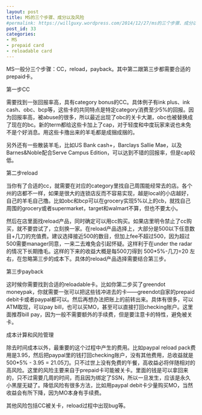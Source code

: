 ```yaml
---
layout: post
title: MS的三个步骤、成分以及风险
#permalink: https://willguxy.wordpress.com/2014/12/27/ms的三个步骤、成分以及风险/index.html
post_id: 33
categories: 
- MS
- prepaid card
- reloadable card
---
```


MS一般分三个步骤：CC，reload，payback。其中第二跟第三步都需要合适的prepaid卡。

第一步CC

需要找到一张回报率高，具有category bonus的CC。具体例子有ink plus、ink cash、obc、bcp等，这些卡的共同特点是特定category消费至少5%的回报。因为回报率高，被abuse的很多，所以最近出现了obc的关卡大潮，obc也被替换成了现在的bc。新的term都给这些卡加上了cap，对于轻度和中度玩家来说也未免不是个好消息。用这些卡撸出来的羊毛都是成捆成捆的。

另外还有一些散装羊毛，比如US Bank cash+，Barclays Sallie Mae，以及Barnes&Noble配合Serve Campus Edition，可以达到不错的回报率，但是cap较低。

第二步reload

当你有了合适的cc，就需要在对应的category里找自己周围能经常去的店。各个州的店都不一样，如果是很大的连锁店反而不容易实现，越是local的小店越好，自己的羊毛自己撸。比如obc和bcp可以在grocery实现5%以上的cb，就找自己周围的grocery或者supermarket，target和walmart不算，但也不要太小。

然后在店里面找reload产品，同时确定可以用cc购买。如果店里明令禁止了cc购买，就不要尝试了，立刻换一家。在reload产品选择上，大部分是500以下任意数目+几刀的充值费。建议选择接近500的数目，但加上fee不超过500，因为超过500需要manager同意，一来二去难免会引起怀疑。这样利于在under the radar的情况下长期撸毛。这样的下来的收益大概是每500刀得到 500*5%-几刀=20 左右，在忽略第三步的成本下。具体的reload产品选择需要结合第三步。

第三步payback

这时候你需要找到合适的reloadable卡。比如你第二步买了greendot moneypak，你就需要一张可以把这些钱冲进去的卡——greendot自家的prepaid debit卡或者paypal都可以。然后再想办法把账上的前转出来。具体有很多，可以ATM取现，可以pay bill，也可以买MO，甚至可以直接打回checking账户。这里面推荐bill pay，因为一般不需要额外的手续费，但是要注意卡的特性，避免被关卡。

成本计算和风险管理

除去时间成本以外，最重要的这个过程中产生的费用。比如paypal reload pack费用是3.95，然后把paypal里的钱打回checking账户，没有其他费用，总收益就是500*5% - 3.95 = 21.05刀。只不过世上没有免费的午餐，高收益必将伴随相对的高风险。这里的风险主要来自于prepaid卡可能被关卡。里面的钱是可以拿回来的，只不过需要几周的时间，而且因为绑定了SSN，所以一旦发生，应该是永久小黑屋无疑了。降低风险有很多方法，比如用paypal debit卡少量购买MO，当然收益会有所下降，因为MO本身有手续费。

其他风险包括CC被关卡，reload过程中出现bug等。